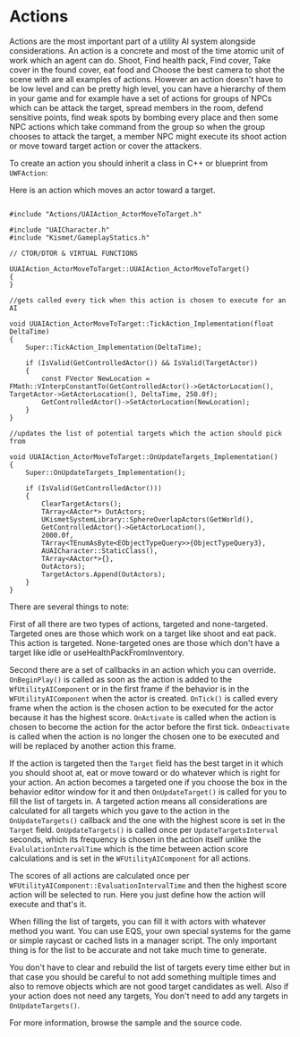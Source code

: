 # Actions

Actions are the most important part of a utility AI system alongside considerations.
An action is a concrete and most of the time atomic unit of work which an agent can do. Shoot, Find health pack, Find cover, Take cover in the found cover, eat food and Choose the best camera to shot the scene with are all examples of actions.
However an action doesn't have to be low level and can be pretty high level, you can have a hierarchy of them in your game and for example have a set of actions for groups of NPCs which can be attack the target, spread members in the room, defend sensitive points, find weak spots by bombing every place and then some NPC actions which take command from the group so when the group chooses to attack the target, a member NPC might execute its shoot action or move toward target action or cover the attackers.

To create an action you should inherit a class in C++ or blueprint from `UWFAction`:

Here is an action which moves an actor toward a target.

```

#include "Actions/UAIAction_ActorMoveToTarget.h"

#include "UAICharacter.h"
#include "Kismet/GameplayStatics.h"

// CTOR/DTOR & VIRTUAL FUNCTIONS

UUAIAction_ActorMoveToTarget::UUAIAction_ActorMoveToTarget()
{
}

//gets called every tick when this action is chosen to execute for an AI

void UUAIAction_ActorMoveToTarget::TickAction_Implementation(float DeltaTime)
{
	Super::TickAction_Implementation(DeltaTime);

	if (IsValid(GetControlledActor()) && IsValid(TargetActor))
	{
		const FVector NewLocation = FMath::VInterpConstantTo(GetControlledActor()->GetActorLocation(), TargetActor->GetActorLocation(), DeltaTime, 250.0f);
		GetControlledActor()->SetActorLocation(NewLocation);
	}
}

//updates the list of potential targets which the action should pick from

void UUAIAction_ActorMoveToTarget::OnUpdateTargets_Implementation()
{
	Super::OnUpdateTargets_Implementation();

	if (IsValid(GetControlledActor()))
	{
		ClearTargetActors();
		TArray<AActor*> OutActors;
		UKismetSystemLibrary::SphereOverlapActors(GetWorld(),
		GetControlledActor()->GetActorLocation(),
		2000.0f,
		TArray<TEnumAsByte<EObjectTypeQuery>>{ObjectTypeQuery3},
		AUAICharacter::StaticClass(),
		TArray<AActor*>{},
		OutActors);
		TargetActors.Append(OutActors);
	}
}

```

There are several things to note:

First of all there are two types of actions, targeted and none-targeted. Targeted ones are those which work on a target like shoot and eat pack. This action is targeted.
None-targeted ones are those which don't have a target like idle or useHealthPackFromInventory. 

Second there are a set of callbacks in an action which you can override. `OnBeginPlay()` is called as soon as the action is added to the `WfUtilityAIComponent` or in the first frame if the behavior is in the `WFUtilityAIComponent` when the actor is created.
`OnTick()` is called every frame when the action is the chosen action to be executed for the actor because it has the highest score. 
`OnActivate` is called when the action is chosen to become the action for the actor before the first tick.
`OnDeactivate` is called when the action is no longer the chosen one to be executed and will be replaced by another action this frame.

If the action is targeted then the `Target` field has the best target in it which you should shoot at, eat or move toward or do whatever which is right for your action.
An action becomes a targeted one if you choose the box in the behavior editor window for it and then `OnUpdateTarget()` is called for you to fill the list of targets in.
A targeted action means all considerations are calculated for all targets which you gave to the action in the `OnUpdateTargets()` callback and the one with the highest score is set in the `Target` field.
`OnUpdateTargets()` is called once per `UpdateTargetsInterval` seconds, which its frequency is chosen in the action itself unlike the `EvalulationIntervalTime` which is the time between action score calculations and is set in the `WFUtilityAIComponent` for all actions.

The scores of all actions are calculated once per `WFUtilityAIComponent::EvaluationIntervalTime` and then the highest score action will be selected to run.
Here you just define how the action will execute and that's it.

When filling the list of targets, you can fill it with actors with whatever method you want. You can use EQS, your own special systems for the game or simple raycast or cached lists in a manager script. The only important thing is for the list to be accurate and not take much time to generate.

You don't have to clear and rebuild the list of targets every time either but in that case you should be careful to not add something multiple times and also to remove objects which are not good target candidates as well.
Also if your action does not need any targets, You don't need to add any targets in `OnUpdateTargets()`.

For more information, browse the sample and the source code.

